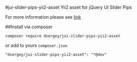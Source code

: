 #jui-slider-pips-yii2-asset
Yii2 asset for jQuery UI Slider Pips

For more information please see [link](https://github.com/simeydotme/jQuery-ui-Slider-Pips)


##Install via composer
```
composer require dsergey/jui-slider-pips-yii2-asset
```
or add to yours `composer.json`
```
"dsergey/jui-slider-pips-yii2-asset": "*@dev"
```
